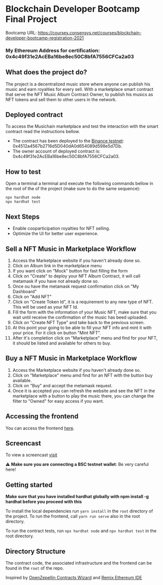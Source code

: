 # Blockchain Developer Bootcamp Final Project

Bootcamp URL: https://courses.consensys.net/courses/blockchain-developer-bootcamp-registration-2021

### My Ethereum Address for certification: 0x4c49f31e2AcEBa16be8ec50C8bfA7556CFCa2a03

## What does the project do?

The project is a decentralized music store where anyone can publish his music and earn royalties for every sell. With a marketplace smart contract that serve the NFT Music Album Contract Owner, to publish his musics as NFT tokens and sell them to other users in the network.

## Deployed contract

To access the Musichain marketplace and test the interaction with the smart contract read the instructions bellow.

- The contract has been deployed to the [Binance testnet](https://testnet.binance.org): 0x4512a4567b2716d5D040dA0d654089d598e5d7Db.
- The owner account of deployed contract is: 0x4c49f31e2AcEBa16be8ec50C8bfA7556CFCa2a03.

## How to test
Open a terminal a terminal and execute the following commands bellow in the root of the of the project (make sure to do the same sequence):
```
npx hardhat node
npx hardhat test
```

## Next Steps

- Enable cooparticipation royalties for NFT selling.
- Optimize the UI for better user experience.

## Sell a NFT Music in Marketplace Workflow

1. Access the Marketplace website if you haven't already done so.
2. Click on Album link in the marketplace menu
3. If you want click on "Mock" button for fast filling the form
4. Click on "Create" to deploy your NFT Album Contract, it will call metamask if you have not already done so.
5. Once ou have the metamask request confirmation click on "My Dashboard"
6. Click on "Add NFT"
7. Click on "Create Token Id", it is a requirement to any new type of NFT. This will be used as your NFT Id.
8. Fill the form with the information of your Music NFT, make sure that you wait until receive the confirmation of the music has beed uploaded.
9. Click on "Create NFT Type" and take back to the previous screen.
10. At this point your going to be able to fill your NFT info and mint it with your price. For it click on button "Mint NFT".
11. After it's completion click on "Marketplace" menu and find for your NFT, it should be listed and available for others to buy.

## Buy a NFT Music in Marketplace Workflow

1. Access the Marketplace website if you haven't already done so.
2. Click on "Marketplace" menu amd find for an NFT with the button buy available.
3. Click on "Buy" and accept the metamask request.
4. Once it is accepted you can refresh the website and see the NFT in the marketplace with a button to pĺay the music there, you can change the filter to "Owned" for easy access if you want.

## Accessing the frontend

You can access the frontend [here](https://blockchain-developer-bootcamp-final-project-rho.vercel.app/).

## Screencast

To view a screencast [visit](https://www.loom.com/share/f699e80ba68b424c965fd6a6ec90d7ad)

:warning: **Make sure you are connecting a BSC testnet wallet**: Be very careful here!

## Getting started
**Make sure that you have installed hardhat globally with npm install -g hardhat before you proceed with this**

To install the local dependencies run `yarn install` in the `root` directory of the project. To run the frontend, call `yarn run serve` also in the root directory.

To run the contract tests, run `npx hardhat node` and `npx hardhat test` in the root directory.

## Directory Structure

The contract code, the associated infrastructure and the frontend can be found in the `root` of the repo.

Inspired by [OpenZepellin Contracts Wizard](https://wizard.openzeppelin.com/) and [Remix Ethereum IDE](https://remix.ethereum.org/)
